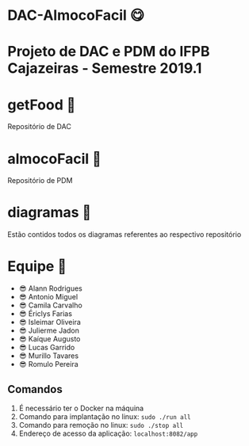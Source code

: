 # DAC-AlmocoFacil :yum:
Projeto de DAC e PDM do IFPB Cajazeiras - Semestre 2019.1
==============
# getFood :open_file_folder:
Repositório de DAC

# almocoFacil :open_file_folder:
Repositório de PDM

# diagramas :open_file_folder:
Estão contidos todos os diagramas referentes ao respectivo repositório

# Equipe :busts_in_silhouette:
- :sunglasses: Alann Rodrigues
- :sunglasses: Antonio Miguel
- :sunglasses: Camila Carvalho
- :sunglasses: Ériclys Farias
- :sunglasses: Isleimar Oliveira
- :sunglasses: Julierme Jadon
- :sunglasses: Kaíque Augusto
- :sunglasses: Lucas Garrido
- :sunglasses: Murillo Tavares
- :sunglasses: Romulo Pereira

## Comandos
1. É necessário ter o Docker na máquina
2. Comando para implantação no linux: `sudo ./run all`
3. Comando para remoção no linux: `sudo ./stop all`
4. Endereço de acesso da aplicação: `localhost:8082/app`